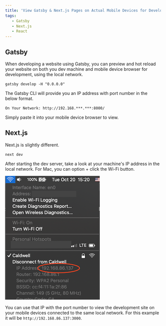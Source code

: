 ```yaml
---
title: 'View Gatsby & Next.js Pages on Actual Mobile Devices for Development'
tags:
   - Gatsby
   - Next.js
   - React
---
```


<!--truncate-->

## Gatsby

When developing a website using Gatsby, you can preview and hot reload your website on both you dev machine and mobile device browser for development, using the local network.

```shell
gatsby develop -H "0.0.0.0"
```

The Gatsby CLI will provide you an IP address with port number in the below format.

```shell
On Your Network: http://192.168.***.***:8000/
```

Simply paste it into your mobile device browser to view.

## Next.js

Next.js is slightly different.

```shell
next dev
```

After starting the dev server, take a look at your machine's IP address in the local network. For Mac, you can option + click the Wi-Fi button.

![Wi-Fi status](./wi-fi.png)

You can use that IP with the port number to view the development site on your mobile devices connected to the same local network. For this example it will be `http://192.168.86.137:3000`.
